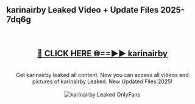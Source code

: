 <h2>karinairby Leaked Video + Update Files 2025- 7dq6g</h2>
<br>
<div align="center">
<h2><a href="https://libra.edu.pl?karinairby" rel="nofollow">🔴 CLICK HERE 🌐==►► karinairby</a></h2>
<br>
Get karinairby leaked all content. Now you can access all videos and pictures of karinairby Leaked. New Updated Files 2025!
<br>
<br>
<a href="https://libra.edu.pl?karinairby" rel="nofollow" data-target="animated-image.originalLink"><img src="https://i.ibb.co.com/WyWwxjT/player-gif2.gif" alt="karinairby Leaked OnlyFans" style="max-width: 100%; display: inline-block;" data-target="animated-image.originalImage"></a>
</div>
<br>